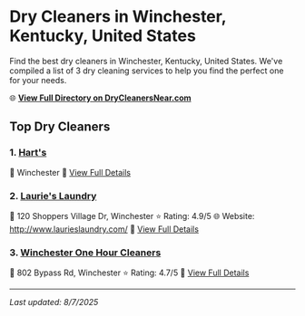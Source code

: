 # Dry Cleaners in Winchester, Kentucky, United States

Find the best dry cleaners in Winchester, Kentucky, United States. We've compiled a list of 3 dry cleaning services to help you find the perfect one for your needs.

🌐 **[View Full Directory on DryCleanersNear.com](https://drycleanersnear.com/city/US/Kentucky/Winchester)**

## Top Dry Cleaners

### 1. [Hart's](https://drycleanersnear.com/dryCleaner/688f1fd946b6614a95a95d2c/hart-s)
📍 Winchester
🔗 [View Full Details](https://drycleanersnear.com/dryCleaner/688f1fd946b6614a95a95d2c/hart-s)

### 2. [Laurie's Laundry](https://drycleanersnear.com/dryCleaner/688f206446b6614a95a96180/laurie-s-laundry)
📍 120 Shoppers Village Dr, Winchester
⭐ Rating: 4.9/5
🌐 Website: http://www.laurieslaundry.com/
🔗 [View Full Details](https://drycleanersnear.com/dryCleaner/688f206446b6614a95a96180/laurie-s-laundry)

### 3. [Winchester One Hour Cleaners](https://drycleanersnear.com/dryCleaner/688f1fd146b6614a95a95c74/winchester-one-hour-cleaners)
📍 802 Bypass Rd, Winchester
⭐ Rating: 4.7/5
🔗 [View Full Details](https://drycleanersnear.com/dryCleaner/688f1fd146b6614a95a95c74/winchester-one-hour-cleaners)


---

*Last updated: 8/7/2025*
